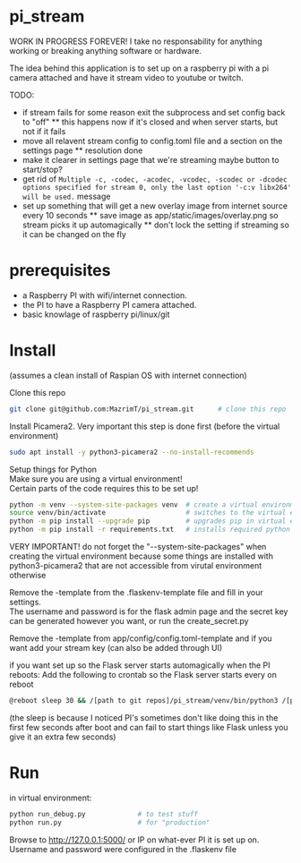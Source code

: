 # pi_stream
WORK IN PROGRESS FOREVER!
I take no responsability for anything working or breaking anything software or hardware.

The idea behind this application is to set up on a raspberry pi with a pi camera attached and have it stream video to youtube or twitch.

 
TODO:  
* if stream fails for some reason exit the subprocess and set config back to "off"
** this happens now if it's closed and when server starts, but not if it fails
* move all relavent stream config to config.toml file and a section on the settings page
** resolution done
* make it clearer in settings page that we're streaming maybe button to start/stop?
* get rid of ```Multiple -c, -codec, -acodec, -vcodec, -scodec or -dcodec options specified for stream 0, only the last option '-c:v libx264' will be used.``` message
* set up something that will get a new overlay image from internet source every 10 seconds
** save image as app/static/images/overlay.png so stream picks it up automagically
** don't lock the setting if streaming so it can be changed on the fly

# prerequisites
* a Raspberry PI with wifi/internet connection.  
* the PI to have a Raspberry PI camera attached.  
* basic knowlage of raspberry pi/linux/git

# Install
(assumes a clean install of Raspian OS with internet connection)

Clone this repo
```bash 
git clone git@github.com:MazrimT/pi_stream.git      # clone this repo
```

Install Picamera2. 
Very important this step is done first (before the virtual environment)
```bash
sudo apt install -y python3-picamera2 --no-install-recommends
```

Setup things for Python  
Make sure you are using a virtual environment!  
Certain parts of the code requires this to be set up!
```bash
python -m venv --system-site-packages venv  # create a virtual environment, --system-site-packages is important! otherwise picamera wont work
source venv/bin/activate                    # switches to the virtual environments python enterpreter
python -m pip install --upgrade pip         # upgrades pip in virtual environment to latest version
python -m pip install -r requirements.txt   # installs required python packages
```
VERY IMPORTANT! do not forget the "--system-site-packages" when creating the virtual environment because some things are installed with python3-picamera2 that are not accessible from virutal environment otherwise

Remove the -template from the .flaskenv-template file and fill in your settings.  
The username and password is for the flask admin page and the secret key can be generated however you want, or run the create_secret.py  

Remove the -template from app/config/config.toml-template and if you want add your stream key (can also be added through UI)

if you want set up so the Flask server starts automagically when the PI reboots:
Add the following to crontab so the Flask server starts every on reboot
```bash
@reboot sleep 30 && /[path to git repos]/pi_stream/venv/bin/python3 /[path to git repos]/pi_stream/run.py
```
(the sleep is because I noticed PI's sometimes don't like doing this in the first few seconds after boot and can fail to start things like Flask unless you give it an extra few seconds)


# Run
in virtual environment:
```bash
python run_debug.py             # to test stuff
python run.py                   # for "production"    
```

Browse to http://127.0.0.1:5000/ or IP on what-ever PI it is set up on.
Username and password were configured in the .flaskenv file